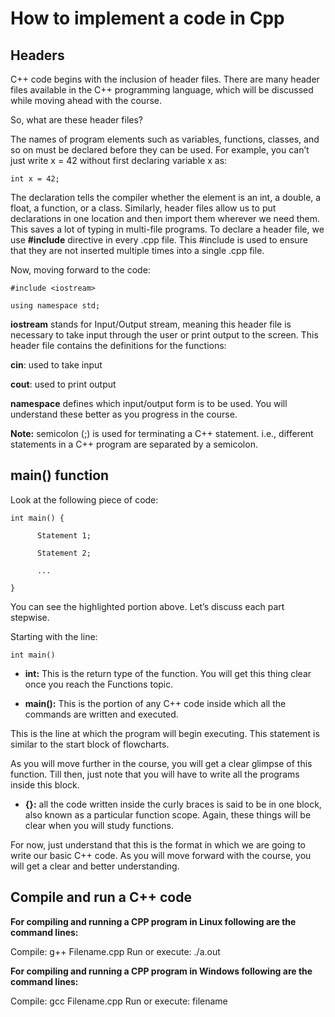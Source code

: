 # How to implement a code in Cpp

## Headers

C++ code begins with the inclusion of header files. There are many header files available in the C++ programming language, which will be discussed while moving ahead with the course.

So, what are these header files?

The names of program elements such as variables, functions, classes, and so on must be declared before they can be used. For example, you can’t just write x = 42 without first declaring variable x as:

```
int x = 42;
```

The declaration tells the compiler whether the element is an int, a double, a float, a function, or a class. Similarly, header files allow us to put declarations in one location and then import them wherever we need them. This saves a lot of typing in multi-file programs. To declare a header file, we use **#include** directive in every .cpp file. This #include is used to ensure that they are not inserted multiple times into a single .cpp file.

Now, moving forward to the code:

```
#include <iostream>

using namespace std;
```
 
**iostream** stands for Input/Output stream, meaning this header file is necessary to take input through the user or print output to the screen. This header file contains the definitions for the functions:

**cin**: used to take input

**cout**: used to print output
 
**namespace** defines which input/output form is to be used. You will understand these better as you progress in the course.

**Note:** semicolon (;) is used for terminating a C++ statement. i.e., different statements in a C++ program are separated by a semicolon.

## main() function

Look at the following piece of code:

```
int main() {

      Statement 1;

      Statement 2;

      ...

}
``` 

You can see the highlighted portion above. Let’s discuss each part stepwise.

Starting with the line: 

```
int main()
```
 
- **int:** This is the return type of the function. You will get this thing clear once you reach the Functions topic.

- **main():** This is the portion of any C++ code inside which all the commands are written and executed.

This is the line at which the program will begin executing. This statement is similar to the start block of flowcharts.

As you will move further in the course, you will get a clear glimpse of this function. Till then, just note that you will have to write all the programs inside this block.

- **{}:** all the code written inside the curly braces is said to be in one block, also known as a particular function scope. Again, these things will be clear when you will study functions.

For now, just understand that this is the format in which we are going to write our basic C++ code. As you will move forward with the course, you will get a clear and better understanding.

## Compile and run a C++ code

**For compiling and running a CPP program in Linux following are the command lines:**

Compile: g++ Filename.cpp
Run or execute: ./a.out
 
**For compiling and running a CPP program in Windows following are the command lines:**

Compile: gcc Filename.cpp
Run or execute: filename